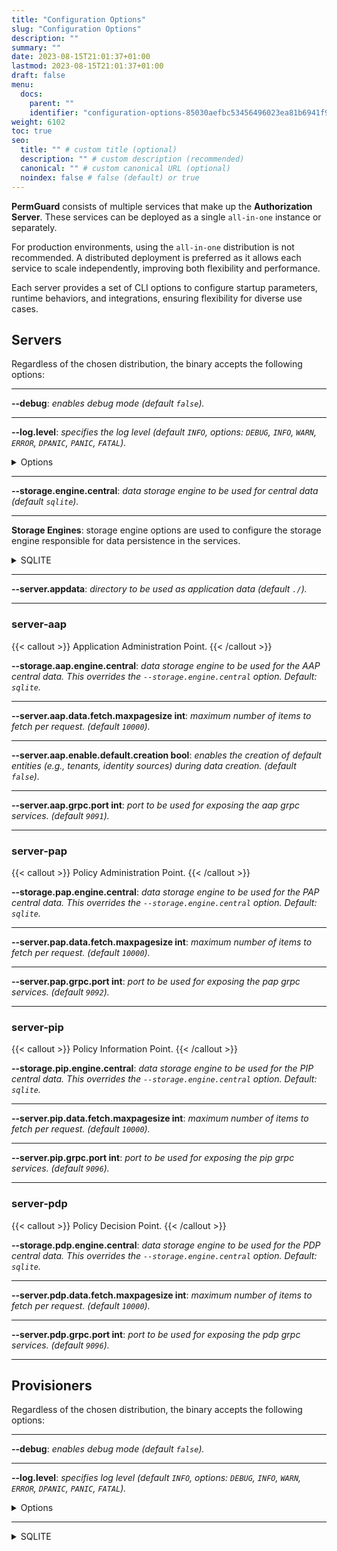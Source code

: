 ```yaml
---
title: "Configuration Options"
slug: "Configuration Options"
description: ""
summary: ""
date: 2023-08-15T21:01:37+01:00
lastmod: 2023-08-15T21:01:37+01:00
draft: false
menu:
  docs:
    parent: ""
    identifier: "configuration-options-85030aefbc53456496023ea81b6941f9"
weight: 6102
toc: true
seo:
  title: "" # custom title (optional)
  description: "" # custom description (recommended)
  canonical: "" # custom canonical URL (optional)
  noindex: false # false (default) or true
---
```

**PermGuard** consists of multiple services that make up the **Authorization Server**. These services can be deployed as a single `all-in-one` instance or separately.

For production environments, using the `all-in-one` distribution is not recommended. A distributed deployment is preferred as it allows each service to scale independently, improving both flexibility and performance.

Each server provides a set of CLI options to configure startup parameters, runtime behaviors, and integrations, ensuring flexibility for diverse use cases.

## Servers

Regardless of the chosen distribution, the binary accepts the following options:

---
**\--debug**: *enables debug mode (default `false`).*

---
**\--log.level**: *specifies the log level (default `INFO`, options: `DEBUG`, `INFO`, `WARN`, `ERROR`, `DPANIC`, `PANIC`, `FATAL`).*

<details>
  <summary>Options</summary>

| LEVEL     | MEANING                                                                                                          |
|-----------|------------------------------------------------------------------------------------------------------------------|
| DEBUG     | Debug logs are typically voluminous, and are usually disabled in production.                                     |
| INFO      | Info is the default logging priority.                                                                            |
| WARN      | Warn logs are more important than Info, but don't need individual human review.                                  |
| ERROR     | Error logs are high-priority. If an application is running smoothly, it shouldn't generate any error-level logs. |
| DPANIC    | DPanic logs are particularly important errors. In development the logger panics after writing the message.       |
| PANIC     | Panic logs a message, then panics.                                                                               |
| FATAL     | Fatal logs a message, then calls os.Exit(1).                                                                     |

</details>

---

**\--storage.engine.central**: *data storage engine to be used for central data (default `sqlite`).*

---

**Storage Engines**: storage engine options are used to configure the storage engine responsible for data persistence in the services.

<details>
  <summary>SQLITE</summary>

**\--storage.engine.sqlite.dbname**: *sqlite database name (default **permguard**).*

---

</details>

---

**\--server.appdata**: *directory to be used as application data (default `./`).*

---

### server-aap

{{< callout >}} Application Administration Point. {{< /callout >}}

**\--storage.aap.engine.central**: *data storage engine to be used for the AAP central data. This overrides the `--storage.engine.central` option. Default: `sqlite`.*

---

**\--server.aap.data.fetch.maxpagesize int**: *maximum number of items to fetch per request. (default `10000`).*

---

**\--server.aap.enable.default.creation bool**: *enables the creation of default entities (e.g., tenants, identity sources) during data creation. (default `false`).*

---

**\--server.aap.grpc.port int**: *port to be used for exposing the aap grpc services. (default `9091`).*

---

### server-pap

{{< callout >}} Policy Administration Point. {{< /callout >}}

**\--storage.pap.engine.central**: *data storage engine to be used for the PAP central data. This overrides the `--storage.engine.central` option. Default: `sqlite`.*

---

**\--server.pap.data.fetch.maxpagesize int**: *maximum number of items to fetch per request. (default `10000`).*

---

**\--server.pap.grpc.port int**: *port to be used for exposing the pap grpc services. (default `9092`).*

---

### server-pip

{{< callout >}} Policy Information Point. {{< /callout >}}

**\--storage.pip.engine.central**: *data storage engine to be used for the PIP central data. This overrides the `--storage.engine.central` option. Default: `sqlite`.*

---

**\--server.pip.data.fetch.maxpagesize int**: *maximum number of items to fetch per request. (default `10000`).*

---

**\--server.pip.grpc.port int**: *port to be used for exposing the pip grpc services. (default `9096`).*

---

### server-pdp

{{< callout >}} Policy Decision Point. {{< /callout >}}

**\--storage.pdp.engine.central**: *data storage engine to be used for the PDP central data. This overrides the `--storage.engine.central` option. Default: `sqlite`.*

---

**\--server.pdp.data.fetch.maxpagesize int**: *maximum number of items to fetch per request. (default `10000`).*

---

**\--server.pdp.grpc.port int**: *port to be used for exposing the pdp grpc services. (default `9096`).*

---

## Provisioners

Regardless of the chosen distribution, the binary accepts the following options:

---
**\--debug**: *enables debug mode (default `false`).*

---
**\--log.level**: *specifies log level (default `INFO`, options: `DEBUG`, `INFO`, `WARN`, `ERROR`, `DPANIC`, `PANIC`, `FATAL`).*

<details>
  <summary>Options</summary>

| LEVEL     | MEANING                                                                                                          |
|-----------|------------------------------------------------------------------------------------------------------------------|
| DEBUG     | Debug logs are typically voluminous, and are usually disabled in production.                                     |
| INFO      | Info is the default logging priority.                                                                            |
| WARN      | Warn logs are more important than Info, but don't need individual human review.                                  |
| ERROR     | Error logs are high-priority. If an application is running smoothly, it shouldn't generate any error-level logs. |
| DPANIC    | DPanic logs are particularly important errors. In development the logger panics after writing the message.       |
| PANIC     | Panic logs a message, then panics.                                                                               |
| FATAL     | Fatal logs a message, then calls os.Exit(1).                                                                     |

</details>

---

<details>
  <summary>SQLITE</summary>

**\--storage.engine.sqlite.filepath**: *sqlite database file path (default `.`).*

---

</details>
